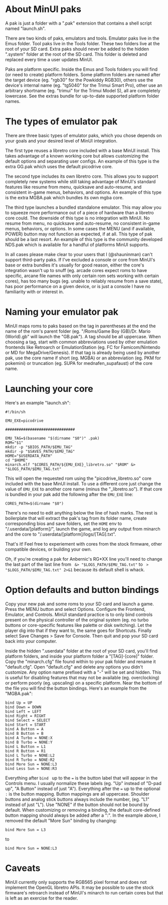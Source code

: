 # About MinUI paks

A pak is just a folder with a ".pak" extension that contains a shell script named "launch.sh". 

There are two kinds of paks, emulators and tools. Emulator paks live in the Emus folder. Tool paks live in the Tools folder. These two folders live at the root of your SD card. Extra paks should never be added to the hidden ".system" folder at the root of the SD card. This folder is deleted and replaced every time a user updates MinUI.

Paks are platform specific. Inside the Emus and Tools folders you will find (or need to create) platform folders. Some platform folders are named after the target device (eg. "rgb30" for the Powkiddy RGB30), others use the device's internal name (eg. "tg5040" for the Trimui Smart Pro), other use an arbitrary shortname (eg. "trimui" for the Trimui Model S), all are completely lowercase. See the extras bundle for up-to-date supported platform folder names.

# The types of emulator pak

There are three basic types of emulator paks, which you chose depends on your goals and your desired level of MinUI integration.

The first type reuses a libretro core included with a base MinUI install. This takes advantage of a known working core but allows customizing the default options and separating user configs. An example of this type is the extra GG.pak which uses the default picodrive core.

The second type includes its own libretro core. This allows you to support completely new systems while still taking advantage of MinUI's standard features like resume from menu, quicksave and auto-resume, and consistent in-game menus, behaviors, and options. An example of this type is the extra MGBA.pak which bundles its own mgba core.

The third type launches a bundled standalone emulator. This may allow you to squeeze more performance out of a piece of hardware than a libretro core could. The downside of this type is no integration with MinUI. No resume from menu, no quicksave and auto-resume, no consistent in-game menus, behaviors, or options. In some cases the MENU (and if available, POWER) button may not function as expected, if at all. This type of pak should be a last resort. An example of this type is the community developed NDS.pak which is available for a handful of platforms MinUI supports.

In all cases please make clear to your users that I (@shauninman) can't support third-party paks. If I've excluded a console or core from MinUI's base or extra bundles it's usually for good reason, either the core's integration wasn't up to snuff (eg. arcade cores expect roms to have specific, arcane file names with only certain rom sets working with certain cores), has too many bugs (eg. unable to reliably resume from a save state), has poor performance on a given device, or is just a console I have no familiarity with or interest in.

# Naming your emulator pak

MinUI maps roms to paks based on the tag in parentheses at the end the name of the rom's parent folder (eg. "/Roms/Game Boy (GB)/Dr. Mario (World).gb" will launch the "GB.pak"). A tag should be all uppercase. When choosing a tag, start with common abbreviations used by other emulation frontends like Retroarch or EmulationStation (eg. FC for Famicom/Nintendo or MD for MegaDrive/Genesis). If that tag is already being used by another pak, use the core name if short (eg. MGBA) or an abbreviation (eg. PKM for pokemini) or truncation (eg. SUPA for mednafen_supafaust) of the core name.

# Launching your core

Here's an example "launch.sh":

	#!/bin/sh
	
	EMU_EXE=picodrive
	
	###############################
	
	EMU_TAG=$(basename "$(dirname "$0")" .pak)
	ROM="$1"
	mkdir -p "$BIOS_PATH/$EMU_TAG"
	mkdir -p "$SAVES_PATH/$EMU_TAG"
	HOME="$USERDATA_PATH"
	cd "$HOME"
	minarch.elf "$CORES_PATH/${EMU_EXE}_libretro.so" "$ROM" &> "$LOGS_PATH/$EMU_TAG.txt"

This will open the requested rom using the "picodrive\_libretro.so" core included with the base MinUI install. To use a different core just change the value of `EMU_EXE` to another core name (minus the "_libretro.so"). If that core is bundled in your pak add the following after the `EMU_EXE` line:

	CORES_PATH=$(dirname "$0")

There's no need to edit anything below the line of hash marks. The rest is boilerplate that will extract the pak's tag from its folder name, create corresponding bios and save folders, set the `HOME` env to "/.userdata/[platform]/", launch the game, and log any output from minarch and the core to "/.userdata/[platform]/logs/[TAG].txt".

That's it! Feel free to experiement with cores from the stock firmware, other compatible devices, or building your own.

Oh, if you're creating a pak for Anbernic's RG*XX line you'll need to change the last part of the last line from ` &> "$LOGS_PATH/$EMU_TAG.txt"` to ` > "$LOGS_PATH/$EMU_TAG.txt" 2>&1` because its default shell is whack.

# Option defaults and button bindings

Copy your new pak and some roms to your SD card and launch a game. Press the MENU button and select Options. Configure the Frontend, Emulator, and Controls. MinUI standard practice is to only bind controls present on the physical controller of the original system (eg. no turbo buttons or core-specific features like palette or disk switching). Let the player dig into that if they want to, the same goes for Shortcuts. Finally select Save Changes > Save for Console. Then quit and pop your SD card back into your computer. 

Inside the hidden ".userdata" folder at the root of your SD card, you'll find platform folders, and inside your platform folder a "[TAG]-[core]" folder. Copy the "minarch.cfg" file found within to your pak folder and rename it "default.cfg". Open "default.cfg" and delete any options you didn't customize. Any option name prefixed with a "-" will be set and hidden. This is useful for disabling features that may not be available (eg. overclocking) or perform poorly (eg. upscaling) on a specific platform. Near the bottom of the file you will find the button bindings. Here's an example from the "MGBA.pak":

	bind Up = UP
	bind Down = DOWN
	bind Left = LEFT
	bind Right = RIGHT
	bind Select = SELECT
	bind Start = START
	bind A Button = A
	bind B Button = B
	bind A Turbo = NONE:X
	bind B Turbo = NONE:Y
	bind L Button = L1
	bind R Button = R1
	bind L Turbo = NONE:L2
	bind R Turbo = NONE:R2
	bind More Sun = NONE:L3
	bind Less Sun = NONE:R3

Everything after `bind ` up to the `=` is the button label that will appear in the Controls menu. I usually normalize these labels (eg.  "Up" instead of "D-pad up", "A Button" instead of just "A"). Everything after the `=` up to the optional `:` is the button mapping. Button mappings are all uppercase. Shoulder buttons and analog stick buttons always include the number, (eg. "L1" instead of just "L"). Use "NONE" if the button should not be bound by default. When customizing or removing a binding, the default core-defined button mapping should always be added after a ":". In the example above, I removed the default "More Sun" binding by changing:

	bind More Sun = L3

to

	bind More Sun = NONE:L3

# Caveats

MinUI currently only supports the RGB565 pixel format and does not implement the OpenGL libretro APIs. It may be possible to use the stock firmware's retroarch instead of MinUI's minarch to run certain cores but that is left as an exercise for the reader.